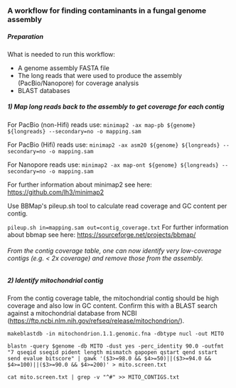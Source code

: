 ### A workflow for finding contaminants in a fungal genome assembly

##### Preparation
What is needed to run this workflow:
* A genome assembly FASTA file
* The long reads that were used to produce the assembly (PacBio/Nanopore) for coverage analysis
* BLAST databases

##### 1) Map long reads back to the assembly to get coverage for each contig
For PacBio (non-Hifi) reads use:
`minimap2 -ax map-pb ${genome} ${longreads} --secondary=no -o mapping.sam`

For PacBio (Hifi) reads use:
`minimap2 -ax asm20 ${genome} ${longreads} --secondary=no -o mapping.sam`

For Nanopore reads use:
`minimap2 -ax map-ont ${genome} ${longreads} --secondary=no -o mapping.sam`

For further information about minimap2 see here: https://github.com/lh3/minimap2

Use BBMap's pileup.sh tool to calculate read coverage and GC content per contig.

`pileup.sh in=mapping.sam out=contig_coverage.txt`
For further information about bbmap see here: https://sourceforge.net/projects/bbmap/

###### From the contig coverage table, one can now identify very low-coverage contigs (e.g. < 2x coverage) and remove those from the assembly.

##### 2) Identify mitochondrial contig

From the contig coverage table, the mitochondrial contig should be high coverage and also low in GC content.
Confirm this with a BLAST search against a mitochondrial database from NCBI (https://ftp.ncbi.nlm.nih.gov/refseq/release/mitochondrion/).

`makeblastdb -in mitochondrion.1.1.genomic.fna -dbtype nucl -out MITO`

`blastn -query $genome -db MITO -dust yes -perc_identity 90.0 -outfmt "7 qseqid sseqid pident length mismatch gapopen qstart qend sstart send evalue bitscore" | gawk '($3>=98.0 && $4>=50)||($3>=94.0 && $4>=100)||($3>=90.0 && $4>=200)' > mito.screen.txt`

`cat mito.screen.txt | grep -v "^#" >> MITO_CONTIGS.txt`
